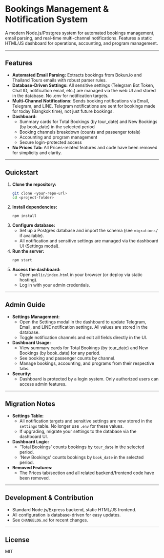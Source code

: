# Bookings Management & Notification System

A modern Node.js/Postgres system for automated bookings management, email parsing, and real-time multi-channel notifications. Features a static HTML/JS dashboard for operations, accounting, and program management.

---

## Features

- **Automated Email Parsing:** Extracts bookings from Bokun.io and Thailand Tours emails with robust parser rules.
- **Database-Driven Settings:** All sensitive settings (Telegram Bot Token, Chat ID, notification email, etc.) are managed via the web UI and stored in the database. No .env for notification targets.
- **Multi-Channel Notifications:** Sends booking notifications via Email, Telegram, and LINE. Telegram notifications are sent for bookings made for today (Bangkok time), not just future bookings.
- **Dashboard:**
  - Summary cards for Total Bookings (by tour_date) and New Bookings (by book_date) in the selected period
  - Booking channels breakdown (counts and passenger totals)
  - Accounting and program management
  - Secure login-protected access
- **No Prices Tab:** All Prices-related features and code have been removed for simplicity and clarity.

---

## Quickstart

1. **Clone the repository:**
   ```sh
   git clone <your-repo-url>
   cd <project-folder>
   ```
2. **Install dependencies:**
   ```sh
   npm install
   ```
3. **Configure database:**
   - Set up a Postgres database and import the schema (see `migrations/` if available).
   - All notification and sensitive settings are managed via the dashboard UI (Settings modal).
4. **Run the server:**
   ```sh
   npm start
   ```
5. **Access the dashboard:**
   - Open `public/index.html` in your browser (or deploy via static hosting).
   - Log in with your admin credentials.

---

## Admin Guide

- **Settings Management:**
  - Open the Settings modal in the dashboard to update Telegram, Email, and LINE notification settings. All values are stored in the database.
  - Toggle notification channels and edit all fields directly in the UI.
- **Dashboard Usage:**
  - View summary cards for Total Bookings (by tour_date) and New Bookings (by book_date) for any period.
  - See booking and passenger counts by channel.
  - Manage bookings, accounting, and programs from their respective tabs.
- **Security:**
  - Dashboard is protected by a login system. Only authorized users can access admin features.

---

## Migration Notes

- **Settings Table:**
  - All notification targets and sensitive settings are now stored in the `settings` table. No longer use `.env` for these values.
  - If upgrading, migrate your settings to the database via the dashboard UI.
- **Dashboard Logic:**
  - 'Total Bookings' counts bookings by `tour_date` in the selected period.
  - 'New Bookings' counts bookings by `book_date` in the selected period.
- **Removed Features:**
  - The Prices tab/section and all related backend/frontend code have been removed.

---

## Development & Contribution

- Standard Node.js/Express backend, static HTML/JS frontend.
- All configuration is database-driven for easy updates.
- See `CHANGELOG.md` for recent changes.

---

## License

MIT 